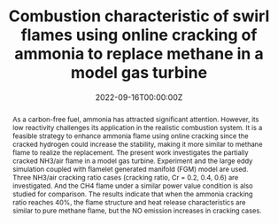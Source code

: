 ---
title: 'Combustion characteristic of swirl flames using online cracking of ammonia to replace methane in a model gas turbine'

# Authors
# If you created a profile for a user (e.g. the default `admin` user), write the username (folder name) here
# and it will be replaced with their full name and linked to their profile.
authors:
  - admin
  - Meng Zhang
  - Weijie Zhang
  - Jiangkuan Xing
  - Ryoichi Kurose

# Author notes (optional)
#author_notes:
#  - 'Equal contribution'
#  - 'Equal contribution'

date: '2022-09-16T00:00:00Z'
#doi: ''

# Schedule page publish date (NOT publication's date).
publishDate: '2022-09-16T00:00:00Z'

# Publication type.
# Accepts a single type but formatted as a YAML list (for Hugo requirements).
# Enter a publication type from the CSL standard.
publication_types: ['paper-conference']

# Publication name and optional abbreviated publication name.
publication: In *The 60st Symposium (Japanese) on Combustion*
publication_short: In *The 60st Symposium (Japanese) on Combustion*

abstract: As a carbon-free fuel, ammonia has attracted significant attention. However, its low reactivity challenges its application in the realistic combustion system. It is a feasible strategy to enhance ammonia flame using online cracking since the cracked hydrogen could increase the stability, making it more similar to methane flame to realize the replacement. The present work investigates the partially cracked NH3/air flame in a model gas turbine. Experiment and the large eddy simulation coupled with flamelet generated manifold (FGM) model are used. Three NH3/air cracking ratio cases (cracking ratio, Cr = 0.2, 0.4, 0.6) are investigated. And the CH4 flame under a similar power value condition is also studied for comparison. The results indicate that when the ammonia cracking ratio reaches 40%, the flame structure and heat release characteristics are similar to pure methane flame, but the NO emission increases in cracking cases. 

# Summary. An optional shortened abstract.
#summary: Lorem ipsum dolor sit amet, consectetur adipiscing elit. Duis posuere tellus ac convallis placerat. Proin tincidunt magna sed ex sollicitudin condimentum.

tags: []

# Display this page in the Featured widget?
featured: false

# Custom links (uncomment lines below)
# links:
# - name: Custom Link
#   url: http://example.org

url_pdf: ''
#url_code: 'https://github.com/wowchemy/wowchemy-hugo-themes'
#url_dataset: 'https://github.com/wowchemy/wowchemy-hugo-themes'
#url_poster: ''
#url_project: ''
#url_slides: ''
#url_source: 'https://github.com/wowchemy/wowchemy-hugo-themes'
#url_video: 'https://youtube.com'

# Featured image
# To use, add an image named `featured.jpg/png` to your page's folder.
image:
  caption: 'Instantaneous distributions of liquid ammonia jet flame'
  focal_point: ''
  preview_only: false

# Associated Projects (optional).
#   Associate this publication with one or more of your projects.
#   Simply enter your project's folder or file name without extension.
#   E.g. `internal-project` references `content/project/internal-project/index.md`.
#   Otherwise, set `projects: []`.
projects: []

# Slides (optional).
#   Associate this publication with Markdown slides.
#   Simply enter your slide deck's filename without extension.
#   E.g. `slides: "example"` references `content/slides/example/index.md`.
#   Otherwise, set `slides: ""`.
slides: ""
---